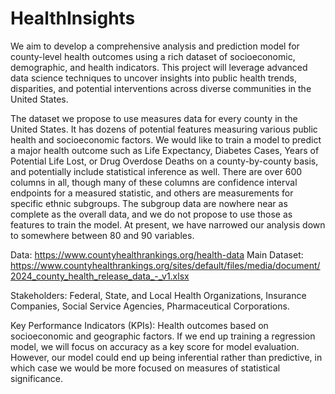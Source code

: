 # HealthInsights

We aim to develop a comprehensive analysis and prediction model for county-level health outcomes using a rich dataset of socioeconomic, demographic, and health indicators. This project will leverage advanced data science techniques to uncover insights into public health trends, disparities, and potential interventions across diverse communities in the United States.

The dataset we propose to use measures data for every county in the United States. It has dozens of potential features measuring various public health and socioeconomic factors. We would like to train a model to predict a major health outcome such as Life Expectancy, Diabetes Cases, Years of Potential Life Lost, or Drug Overdose Deaths on a county-by-county basis, and potentially include statistical inference as well. There are over 600 columns in all, though many of these columns are confidence interval endpoints for a measured statistic, and others are measurements for specific ethnic subgroups. The subgroup data are nowhere near as complete as the overall data, and we do not propose to use those as features to train the model. At present, 	we have narrowed our analysis down to somewhere between 80 and 90 variables. 

Data: https://www.countyhealthrankings.org/health-data
Main Dataset: https://www.countyhealthrankings.org/sites/default/files/media/document/2024_county_health_release_data_-_v1.xlsx

Stakeholders: Federal, State, and Local Health Organizations, Insurance Companies, Social Service Agencies, Pharmaceutical Corporations.

Key Performance Indicators (KPIs): Health outcomes based on socioeconomic and geographic factors. If we end up training a regression model, we will focus on accuracy as a key score for model evaluation. However, our model could end up being inferential rather than predictive, in which case we would be more focused on measures of statistical significance.

